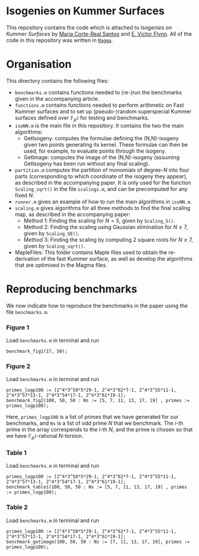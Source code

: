 # Isogenies on Kummer Surfaces

This repository contains the code which is attached to *Isogenies on Kummer Surfaces* by [Maria Corte-Real Santos](https://www.mariascrs.com/) and [E. Victor Flynn](https://people.maths.ox.ac.uk/flynn/). All of the code in this repository was written in [`Magma`](http://magma.maths.usyd.edu.au/magma/).

# Organisation

This directory contains the following files:
- `benchmarks.m` contains functions needed to (re-)run the benchmarks given in the accompanying article.
- `functions.m` contains functions needed to perform arithmetic on Fast Kummer surfaces and to set up (pseudo-)random superspecial Kummer surfaces defined over $\mathbb{F}_{p^2}$ for testing and benchmarks.
- `isoNN.m` is the main file in this repository. It contains the two the main algorithms: 
    - $\textsf{GetIsogeny}$: computes the formulae defining the (N,N)-isogeny given two points generating its kernel. These formulae can then be used, for example, to evaluate points through the isogeny.
    - $\textsf{GetImage}$: computes the image of the (N,N)-isogeny (assuming $\textsf{GetIsogeny}$ has been run without any final scaling).
- `partition.m` computes the partition of monomials of degree-$N$ into four parts (corresponding to which coordinate of the isogeny they appear), as described in the accompanying paper. It is only used for the function `Scaling_sqrt()` in the file `scalings.m`, and can be precomputed for any fixed $N$.
- `runner.m` gives an example of how to run the main algorithms in `isoNN.m`.
- `scaling.m` gives algorithms for all three methods to find the final scaling map, as described in the accompanying paper:
    - Method 1: Finding the scaling for $N = 5$, given by `Scaling_5()`.
    - Method 2: Finding the scaling using Gaussian elimination for $N \geq 7$, given by `Scaling_GE()`.
    - Method 3: Finding the scaling by computing 2 square roots for $N \geq 7$, given by `Scaling_sqrt()`.
- MapleFiles: This folder contains Maple files used to obtain the re-derivation of the fast Kummer surface, as well as develop the algorithms that are optimised in the Magma files. 

# Reproducing benchmarks

We now indicate how to reproduce the benchmarks in the paper using the file `benchmarks.m`.

### Figure 1
Load `benchmarks.m` in terminal and run 
```
benchmark_fig1(17, 50);
```

### Figure 2
Load `benchmarks.m` in terminal and run 
```
primes_logp100 := [2^4*3^58*5*29-1, 2^4*3^62*7-1, 2^4*3^55*11-1, 2^4*3^57*13-1, 2^4*3^54*17-1, 2^4*3^61*19-1];
benchmark_fig2(100, 50, 50 : Ns := [5, 7, 11, 13, 17, 19] , primes := primes_logp100);
```
Here, `primes_logp100` is a list of primes that we have generated for our benchmarks, and `Ns` is a list of odd prime $N$ that we benchmark. The $i$-th prime in the array correspends to the $i$-th $N$, and the prime is chosen so that we have $\mathbb{F}_{p^2}$-rational $N$-torsion. 

### Table 1 
Load `benchmarks.m` in terminal and run 
```
primes_logp100 := [2^4*3^58*5*29-1, 2^4*3^62*7-1, 2^4*3^55*11-1, 2^4*3^57*13-1, 2^4*3^54*17-1, 2^4*3^61*19-1];
benchmark_table1(100, 50, 50 : Ns := [5, 7, 11, 13, 17, 19] , primes := primes_logp100);
```

### Table 2
Load `benchmarks.m` in terminal and run 
```
primes_logp100 := [2^4*3^58*5*29-1, 2^4*3^62*7-1, 2^4*3^55*11-1, 2^4*3^57*13-1, 2^4*3^54*17-1, 2^4*3^61*19-1];
benchmark_getimage(100, 50, 50 : Ns := [7, 11, 13, 17, 19], primes := primes_logp100);
```
